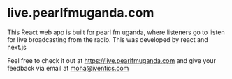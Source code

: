 # live.pearlfmuganda.com

This React web app is built for pearl fm uganda, where listeners go to listen for live broadcasting from the radio.
This was developed by react and next.js

Feel free to check it out at https://live.pearlfmuganda.com and give your feedback via email at moha@iventics.com


